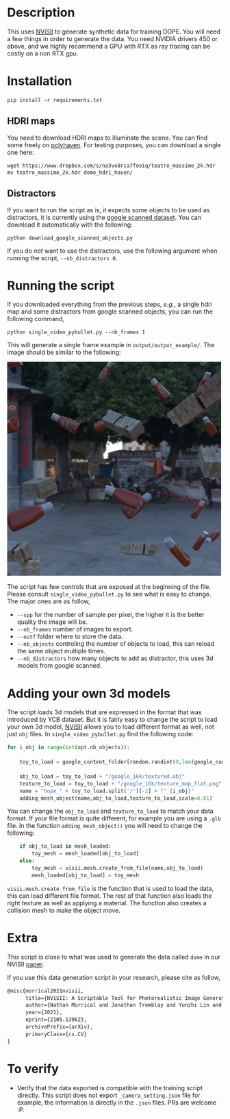 # Description

This uses [NViSII](https://github.com/owl-project/NVISII) to generate synthetic data for training DOPE. 
You will need a few things in order to generate the data. 
You need NVIDIA drivers 450 or above, and we highly recommend a GPU with RTX as ray tracing can be costly on a non RTX gpu. 

# Installation
```
pip install -r requirements.txt
```

## HDRI maps
You need to download HDRI maps to illuminate the scene. You can find some freely on [polyhaven](https://polyhaven.com/hdris). 
For testing purposes, you can download a single one here: 
```
wget https://www.dropbox.com/s/na3vo8rca7feoiq/teatro_massimo_2k.hdr
mv teatro_massimo_2k.hdr dome_hdri_haven/
```


## Distractors

If you want to run the script as is, it expects some objects to be used as distractors, it is currently using the [google scanned dataset](https://app.ignitionrobotics.org/GoogleResearch/fuel/collections/Google%20Scanned%20Objects). You can download it automatically with the following: 

```
python download_google_scanned_objects.py
```

If you do *not* want to use the distractors, use the following argument when running the script, `--nb_distractors 0`.

# Running the script

If you downloaded everything from the previous steps, _e.g._, a single hdri map and some distractors from google scanned objects, you can run the following command,

```
python single_video_pybullet.py --nb_frames 1
```

This will generate a single frame example in `output/output_example/`. The image should be similar to the following: 

![This is an image](/scripts/nvisii_data_gen/output/output_example/00001.png)

The script has few controls that are exposed at the beginning of the file. 
Please consult `single_video_pybullet.py` to see what is easy to change. 
The major ones are as follow, 
- `--spp` for the number of sample per pixel, the higher it is the better quality the image will be.  
- `--nb_frames` number of images to export.
- `--outf` folder where to store the data. 
- `--nb_objects` controling the number of objects to load, this can reload the same object multiple times. 
- `--nb_distractors` how many objects to add as distractor, this uses 3d models from google scanned. 

# Adding your own 3d models 

The script loads 3d models that are expressed in the format that was introduced by YCB dataset. 
But it is fairly easy to change the script to load your own 3d model, [NViSII](https://github.com/owl-project/NVISII) allows you to load different format 
as well, not just `obj` files. In `single_video_pybullet.py` find the following code: 

```python
for i_obj in range(int(opt.nb_objects)):

    toy_to_load = google_content_folder[random.randint(0,len(google_content_folder)-1)]

    obj_to_load = toy_to_load + "/google_16k/textured.obj"
    texture_to_load = toy_to_load + "/google_16k/texture_map_flat.png"
    name = "hope_" + toy_to_load.split('/')[-2] + f"_{i_obj}"
    adding_mesh_object(name,obj_to_load,texture_to_load,scale=0.01)
```
You can change the `obj_to_load` and `texture_to_load` to match your data format. If your file format is quite different, for example you are using a `.glb` file. 
In the function `adding_mesh_object()` you will need to change the following: 

```python
    if obj_to_load in mesh_loaded:
        toy_mesh = mesh_loaded[obj_to_load] 
    else:
        toy_mesh = visii.mesh.create_from_file(name,obj_to_load)
        mesh_loaded[obj_to_load] = toy_mesh
```
`visii.mesh.create_from_file` is the function that is used to load the data, this can load different file format. The rest of that function also loads the right texture as well as applying a material. The function also creates a collision mesh to make the object move. 

# Extra

This script is close to what was used to generate the data called `dome` in our NViSII [paper](https://arxiv.org/abs/2105.13962). 

If you use this data generation script in your research, please cite as follow, 

```latex
@misc{morrical2021nvisii,
      title={NViSII: A Scriptable Tool for Photorealistic Image Generation}, 
      author={Nathan Morrical and Jonathan Tremblay and Yunzhi Lin and Stephen Tyree and Stan Birchfield and Valerio Pascucci and Ingo Wald},
      year={2021},
      eprint={2105.13962},
      archivePrefix={arXiv},
      primaryClass={cs.CV}
}
``` 

# To verify

- Verify that the data exported is compatible with the training script directly. This script does not export `_camera_setting.json` file for example, the information is directly in the `.json` files. 
PRs are welcome :P. 
